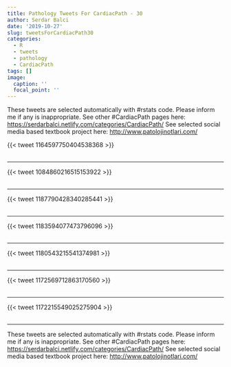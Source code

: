 ```yaml
---
title: Pathology Tweets For CardiacPath - 30
author: Serdar Balci
date: '2019-10-27'
slug: tweetsForCardiacPath30
categories:
  - R
  - tweets
  - pathology
  - CardiacPath
tags: []
image:
  caption: ''
  focal_point: ''
---
```



These tweets are selected automatically with #rstats code. Please inform me if any is inappropriate.
See other #CardiacPath pages here: https://serdarbalci.netlify.com/categories/CardiacPath/ 
See selected social media based textbook project here: http://www.patolojinotlari.com/

{{< tweet 1164597750404538368 >}}
<br>
<br>
<hr>
{{< tweet 1084860216515153922 >}}
<br>
<br>
<hr>
{{< tweet 1187790428340285441 >}}
<br>
<br>
<hr>
{{< tweet 1183594077473796096 >}}
<br>
<br>
<hr>
{{< tweet 1180543215541374981 >}}
<br>
<br>
<hr>
{{< tweet 1172569712863170560 >}}
<br>
<br>
<hr>
{{< tweet 1172215549025275904 >}}
<br>
<br>
<hr>


These tweets are selected automatically with #rstats code. Please inform me if any is inappropriate.
See other #CardiacPath pages here: https://serdarbalci.netlify.com/categories/CardiacPath/ 
See selected social media based textbook project here: http://www.patolojinotlari.com/
